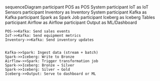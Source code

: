 sequenceDiagram
    participant POS as POS System
    participant IoT as IoT Sensors
    participant Inventory as Inventory System
    participant Kafka as Kafka
    participant Spark as Spark Job
    participant Iceberg as Iceberg Tables
    participant Airflow as Airflow
    participant Output as ML/Dashboard


    POS->>Kafka: Send sales events
    IoT->>Kafka: Send equipment metrics
    Inventory->>Kafka: Send inventory updates


    Kafka->>Spark: Ingest data (stream + batch)
    Spark->>Iceberg: Write to Bronze
    Airflow->>Spark: Trigger transformation job
    Spark->>Iceberg: Bronze → Silver
    Spark->>Iceberg: Silver → Gold
    Iceberg->>Output: Serve to dashboard or ML
